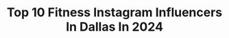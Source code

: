 ---
title: Top 10 Fitness Instagram Influencers In Dallas In 2024
description: >-
  Find top fitness Instagram influencers in Dallas in 2024. Most popular hashtags: #fitness #dallas #fitnessmotivation #explorepage.
platform: Instagram
hits: 266
text_top: Discover the best Instagram accounts on inBeat.
text_bottom: Our search engine aggregates 266 Instagram influencers like this in Dallas, United States for you to collaborate.
profiles:
  - username: "bartiseb"
    fullname: >-
      Bartise Bowden
    bio: >-
      Little bit of fitness, lots of fun Dallas, TX @netflix Book.bartise@gmail.com
    location: "United States"
    followers: 238321
    engagement: 46
    commentsToLikes: 0.013642
    id: clid5neeazk410j08rhsux3st
    verified: false
    hashtags: "#fitness, #dallas, #motivation, #realitytv"
  - username: "fashionablylateboymom"
    fullname: >-
      Letty | DFW Influencer
    bio: >-
      Fashion + Fitness + Food Obsessed with Tacos&Spicy Margaritas & Working Out 💌 Fashionablylateboymom@gmail.com 📍Dallas Tx
    location: "United States"
    followers: 17993
    engagement: 70
    commentsToLikes: 0.320487
    id: ck5qaykpxixhm0i11xg3o2xkk
    verified: false
    hashtags: "#travelblogger, #ltkswim, #chicago, #ltk"
  - username: "will.powerrr"
    fullname: >-
      Will Power - Life & Style Content Creator
    bio: >-
      Luxury Fashion Stylist - Neiman Marcus NorthPark @willpowerstyles Small business owner: @madebyeverjune & @cleanslate.creditrepair
    location: "United States"
    followers: 35632
    engagement: 209
    commentsToLikes: 0.048260
    id: ckf5w53rgqvqp0j23og1798h7
    verified: false
    hashtags: "#happypridemonth, #dallasblogger, #dallasbloggers, #dallasinfluencer"
  - username: "melaabooo"
    fullname: >-
      MELANIE ANABALON 🇦🇷💙
    bio: >-
      I LOVE JESUS ❤️ Certified Nutrition Coach🥝🍒🥑🍇 100% natural 📍 Dallas Let Me Help You Reach Your Fitness Goals ⬇️
    location: "United States"
    followers: 580571
    engagement: 26
    commentsToLikes: 0.015836
    id: ck6tn4ewx94300j71b6nzzj3c
    verified: false
    hashtags: "#gym, #gymmotivation, #fitnessdallas, #25"
  - username: "ssajaner"
    fullname: >-
      Jasmine Rená
    bio: >-
      
    location: "United States"
    followers: 15962
    engagement: 555
    commentsToLikes: 0.041850
    id: ck6tr7369xbeb0j71jtsskwr8
    verified: false
    hashtags: "#makeup, #waistbeads, #baldierevolution, #baddies"
  - username: "aandrewwz"
    fullname: >-
      𝚊𝚗dr𝚎w ✰
    bio: >-
      tx | tiktok: @aandrewwz | 18 business inquiries // handrew492@gmail.com
    location: "United States"
    followers: 3528
    engagement: 1513
    commentsToLikes: 0.034110
    id: ck8wehbuwe1xp0j78vs48em9s
    verified: false
    hashtags: "#tiktok, #explorer, #twitter, #california"
  - username: "brysong_"
    fullname: >-
      Bryson G
    bio: >-
      Take your time viewing... @ireallyliveit | @frequenhz
    location: "United States"
    followers: 21557
    engagement: 103
    commentsToLikes: 0.044800
    id: ck5q3loaflc5i0i11q6e7dohq
    verified: false
    hashtags: "#reddigitalcinema, #videoproduction, #bottledblonde, #podcast"
  - username: "dallas.lynn.fitness"
    fullname: >-
      DALLAS CUMMINGS
    bio: >-
      💗 Loving Jesus ⛷ Adrenaline Junkie 🌸 Spreading Positivity #iam1stphorm ✨I help Women become the badass lady they were meant to be￼ ✨
    location: "United States"
    followers: 22038
    engagement: 589
    commentsToLikes: 0.013551
    id: ckap621nne4ox0i782ao272t6
    verified: false
    hashtags: "#75hard, #iam1stphorm, #1stphormathletesearch, #workhardplayhard"
  - username: "james_baldwin37"
    fullname: >-
      James Baldwin | Fitness Coach
    bio: >-
      Owner/CEO🏋🏾‍♂️: @fliptheswitchfit 🏀 📸 : @dallasmavsshop ⚾️: @rangers | Brand Partner #USAPL 90kg Powerlifter 🍲 : @theprepkitchen Click Link Below 👇🏾
    location: "United States"
    followers: 9889
    engagement: 1604
    commentsToLikes: -0.585703
    id: cl5j74dqe6y080i23c9sl81cn
    verified: false
    hashtags: "#dallasfitness, #fliptheswitch, #onlinetraining, #exercise"
  - username: "jvana.xo"
    fullname: >-
      J U A N A
    bio: >-
      wellness lifestyle | mom + wife tx 🇲🇽 💌 jvanatorres@icloud.com
    location: "United States"
    followers: 51200
    engagement: 78
    commentsToLikes: 0.004535
    id: cl4h6ptm8rjik0i23isyus9da
    verified: false
    hashtags: "#wifey, #mexicanfood, #gymmotivation, #dinner"
---